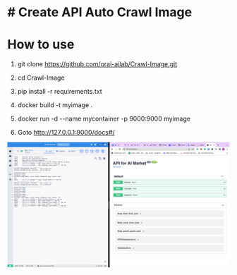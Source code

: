 <h1> # Create API Auto Crawl Image </h1>

# How to use

1. git clone https://github.com/orai-ailab/Crawl-Image.git

2. cd Crawl-Image

3. pip install -r requirements.txt

4. docker build -t myimage .

5. docker run -d --name mycontainer -p 9000:9000 myimage

6. Goto http://127.0.0.1:9000/docs#/

![My Image](img/Screenshot%202022-11-10%20at%2011.40.25%20(2).png)
